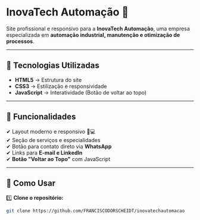 # InovaTech Automação 🚀  

Site profissional e responsivo para a **InovaTech Automação**, uma empresa especializada em **automação industrial, manutenção e otimização de processos**.  

---

## 🔧 Tecnologias Utilizadas  

- **HTML5** → Estrutura do site  
- **CSS3** → Estilização e responsividade  
- **JavaScript** → Interatividade (Botão de voltar ao topo)  

---

## 🎯 Funcionalidades  

✔ Layout moderno e responsivo 📱💻  
✔ Seção de serviços e especialidades  
✔ Botão para contato direto via **WhatsApp**  
✔ Links para **E-mail e LinkedIn**  
✔ **Botão "Voltar ao Topo"** com JavaScript  

---

## 📂 Como Usar  

1️⃣ **Clone o repositório:**  
```bash
git clone https://github.com/FRANCISCODORSCHEIDT/inovatechautomacao
